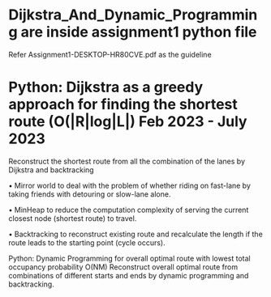 # Dijkstra_And_Dynamic_Programming are inside assignment1 python file
Refer Assignment1-DESKTOP-HR80CVE.pdf as the guideline

# Python: Dijkstra as a greedy approach for finding the shortest route (O(|R|log|L|) Feb 2023 - July 2023 

Reconstruct the shortest route from all the combination of the lanes by Dijkstra and backtracking

• Mirror world to deal with the problem of whether riding on fast-lane by taking friends with detouring or slow-lane alone.

• MinHeap to reduce the computation complexity of serving the current closest node (shortest route) to travel.

• Backtracking to reconstruct existing route and recalculate the length if the route leads to the starting point (cycle occurs).

Python: Dynamic Programming for overall optimal route with lowest total occupancy probability O(NM)
Reconstruct overall optimal route from combinations of different starts and ends by dynamic programming and backtracking.
